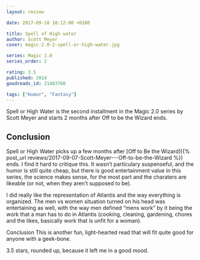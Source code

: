 ```yaml
---
layout: review

date: 2017-09-18 10:12:00 +0100

title: Spell of High water
author: Scott Meyer
cover: magic-2.0-2-spell-or-high-water.jpg

series: Magic 2.0
series_order: 2

rating: 3.5
published: 2014
goodreads_id: 21483760

tags: ["Humor", "Fantasy"]
---
```


Spell or High Water is the second installment in the Magic 2.0 series by Scott Meyer and starts 2 months after Off to be the Wizard ends.

<!--more-->

## Conclusion

Spell or High Water picks up a few months after [Off to Be the Wizard]({% post_url reviews/2017-09-07-Scott-Meyer---Off-to-be-the-Wizard %}) ends. I find it hard to critique this. It wasn’t particulary suspenseful, and the humor is still quite cheap, but there is good entertainment value in this series, the science makes sense, for the most part and the charaters are likeable (or not, when they aren’t supposed to be).

I did really like the representation of Atlantis and the way everything is organized. The men vs women situation turned on his head was entertaining as well, with the way men defined “mens work” by it being the work that a man has to do in Atlantis (cooking, cleaning, gardening, chores and the likes, basically work that is unfit for a woman).

Conclusion
This is another fun, light-hearted read that will fit quite good for anyone with a geek-bone.

3.5 stars, rounded up, because it left me in a good mood.
